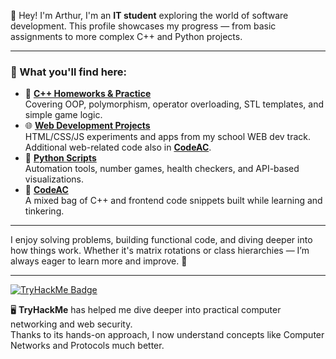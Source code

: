 

👋 Hey! I'm Arthur, I'm an **IT student** exploring the world of software development. This profile showcases my progress — from basic assignments to more complex C++ and Python projects.

---

### 🔧 What you'll find here:

- 🧠 [**C++ Homeworks & Practice**](https://github.com/ArtuursG/HomeWorks_Coding_C)  
  Covering OOP, polymorphism, operator overloading, STL templates, and simple game logic.
- 🌐 [**Web Development Projects**](https://github.com/ArtuursG/HomeWorks_WEB)  
  HTML/CSS/JS experiments and apps from my school WEB dev track.  
  Additional web-related code also in [**CodeAC**](https://github.com/ArtuursG/CodeAC).
- 🐍 [**Python Scripts**](https://github.com/ArtuursG/Python)  
  Automation tools, number games, health checkers, and API-based visualizations.
- 📁 [**CodeAC**](https://github.com/ArtuursG/CodeAC)  
  A mixed bag of C++ and frontend code snippets built while learning and tinkering.

---

I enjoy solving problems, building functional code, and diving deeper into how things work. 
Whether it's matrix rotations or class hierarchies — I’m always eager to learn more and improve. 🚀

---

[![TryHackMe Badge](https://tryhackme-badges.s3.amazonaws.com/ArtuursG.png)](https://tryhackme.com/p/ArtuursG)

🖥️ **TryHackMe** has helped me dive deeper into practical computer networking and web security.  
Thanks to its hands-on approach, I now understand concepts like Computer Networks and Protocols much better.